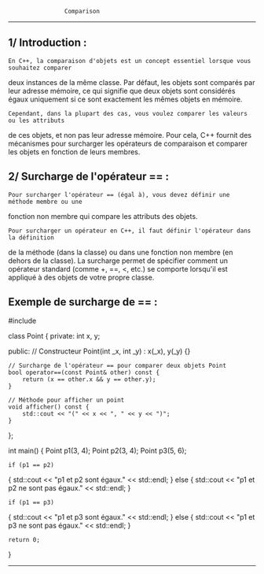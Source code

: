 					Comparison
*************************************************************************************************

1/ Introduction :
-----------------

	En C++, la comparaison d'objets est un concept essentiel lorsque vous souhaitez comparer 
deux instances de la même classe. Par défaut, les objets sont comparés par leur adresse mémoire, 
ce qui signifie que deux objets sont considérés égaux uniquement si ce sont exactement les mêmes
objets en mémoire.

	Cependant, dans la plupart des cas, vous voulez comparer les valeurs ou les attributs 
de ces objets, et non pas leur adresse mémoire. Pour cela, C++ fournit des mécanismes pour 
surcharger les opérateurs de comparaison et comparer les objets en fonction de leurs membres.

2/ Surcharge de l'opérateur == :
--------------------------------

	Pour surcharger l'opérateur == (égal à), vous devez définir une méthode membre ou une 
fonction non membre qui compare les attributs des objets.

	Pour surcharger un opérateur en C++, il faut définir l'opérateur dans la définition 
de la méthode (dans la classe) ou dans une fonction non membre (en dehors de la classe). 
La surcharge permet de spécifier comment un opérateur standard (comme +, ==, <, etc.) 
se comporte lorsqu'il est appliqué à des objets de votre propre classe.

Exemple de surcharge de == :
----------------------------

#include <iostream>

class Point 
{
private:
    int x, y;

public:
    // Constructeur
    Point(int _x, int _y) : x(_x), y(_y) {}

    // Surcharge de l'opérateur == pour comparer deux objets Point
    bool operator==(const Point& other) const {
        return (x == other.x && y == other.y);
    }

    // Méthode pour afficher un point
    void afficher() const {
        std::cout << "(" << x << ", " << y << ")";
    }
};

int main() 
{
    Point p1(3, 4);
    Point p2(3, 4);
    Point p3(5, 6);

    if (p1 == p2) 
{
        std::cout << "p1 et p2 sont égaux." << std::endl;
    } 
else 
{
        std::cout << "p1 et p2 ne sont pas égaux." << std::endl;
    }

    if (p1 == p3) 
{
        std::cout << "p1 et p3 sont égaux." << std::endl;
    } else 
{
        std::cout << "p1 et p3 ne sont pas égaux." << std::endl;
    }

    return 0;
}

***************************************************************************************************
